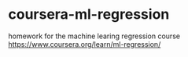 # coursera-ml-regression
homework for the machine learing regression course https://www.coursera.org/learn/ml-regression/

